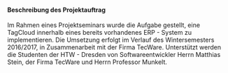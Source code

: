 #### Beschreibung des Projektauftrag

Im Rahmen eines Projektseminars wurde die Aufgabe gestellt, eine TagCloud innerhalb eines bereits vorhandenes ERP - System zu implementieren. Die Umsetzung erfolgt im Verlauf des Wintersemesters 2016/2017, in Zusammenarbeit mit der Firma TecWare.
Unterstützt werden die Studenten der HTW - Dresden von Softwareentwickler Herrn Matthias Stein, der Firma TecWare und Herrn Professor Munkelt.

